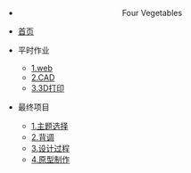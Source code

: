 <!-- docs/_sidebar.md -->
   * <center>Four Vegetables </center>

* [首页](/)

* 平时作业
    * [1.web](/01/1/)
    * [2.CAD](/01/2/)
    * [3.3D打印](/01/3/)

* 最终项目
    * [1.主题选择](/02/001/)
    * [2.背调](/02/002/)
    * [3.设计过程](/02/003/)
    * [4.原型制作](/02/004/)